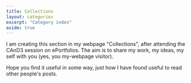 ```yaml
---
title: Collections
layout: categories
excerpt: "Category index"
aside: true
---
```


I am creating this section in my webpage "Collections", after attending the CAnD3 session on ePortfolios. The aim is to share my work, my ideas, my self with you (yes, you my-webpage visitor).

Hope you find it useful in some way, just how I have found useful to read other people's posts.